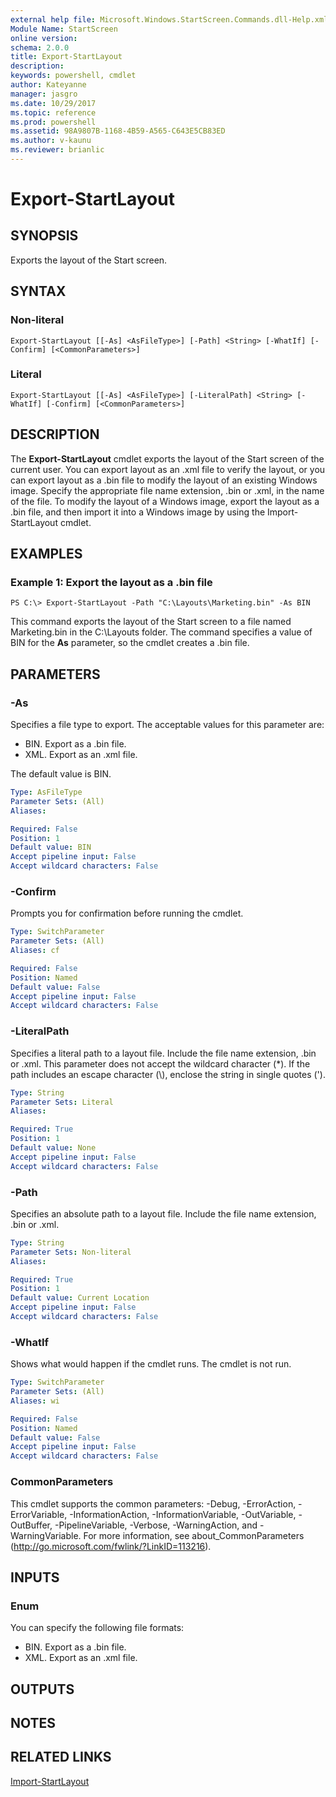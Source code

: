 ```yaml
---
external help file: Microsoft.Windows.StartScreen.Commands.dll-Help.xml
Module Name: StartScreen
online version: 
schema: 2.0.0
title: Export-StartLayout
description: 
keywords: powershell, cmdlet
author: Kateyanne
manager: jasgro
ms.date: 10/29/2017
ms.topic: reference
ms.prod: powershell
ms.assetid: 98A9807B-1168-4B59-A565-C643E5CB83ED
ms.author: v-kaunu
ms.reviewer: brianlic
---
```


# Export-StartLayout

## SYNOPSIS
Exports the layout of the Start screen.

## SYNTAX

### Non-literal
```
Export-StartLayout [[-As] <AsFileType>] [-Path] <String> [-WhatIf] [-Confirm] [<CommonParameters>]
```

### Literal
```
Export-StartLayout [[-As] <AsFileType>] [-LiteralPath] <String> [-WhatIf] [-Confirm] [<CommonParameters>]
```

## DESCRIPTION
The **Export-StartLayout** cmdlet exports the layout of the Start screen of the current user.
You can export layout as an .xml file to verify the layout, or you can export layout as a .bin file to modify the layout of an existing Windows image.
Specify the appropriate file name extension, .bin or .xml, in the name of the file.
To modify the layout of a Windows image, export the layout as a .bin file, and then import it into a Windows image by using the Import-StartLayout cmdlet.

## EXAMPLES

### Example 1: Export the layout as a .bin file
```
PS C:\> Export-StartLayout -Path "C:\Layouts\Marketing.bin" -As BIN
```

This command exports the layout of the Start screen to a file named Marketing.bin in the C:\Layouts folder.
The command specifies a value of BIN for the **As** parameter, so the cmdlet creates a .bin file.

## PARAMETERS

### -As
Specifies a file type to export.
The acceptable values for this parameter are:

- BIN.
Export as a .bin file. 
- XML.
Export as an .xml file. 

The default value is BIN.

```yaml
Type: AsFileType
Parameter Sets: (All)
Aliases: 

Required: False
Position: 1
Default value: BIN
Accept pipeline input: False
Accept wildcard characters: False
```

### -Confirm
Prompts you for confirmation before running the cmdlet.

```yaml
Type: SwitchParameter
Parameter Sets: (All)
Aliases: cf

Required: False
Position: Named
Default value: False
Accept pipeline input: False
Accept wildcard characters: False
```

### -LiteralPath
Specifies a literal path to a layout file.
Include the file name extension, .bin or .xml.
This parameter does not accept the wildcard character (*).
If the path includes an escape character (\\), enclose the string in single quotes (').

```yaml
Type: String
Parameter Sets: Literal
Aliases: 

Required: True
Position: 1
Default value: None
Accept pipeline input: False
Accept wildcard characters: False
```

### -Path
Specifies an absolute path to a layout file.
Include the file name extension, .bin or .xml.

```yaml
Type: String
Parameter Sets: Non-literal
Aliases: 

Required: True
Position: 1
Default value: Current Location
Accept pipeline input: False
Accept wildcard characters: False
```

### -WhatIf
Shows what would happen if the cmdlet runs.
The cmdlet is not run.

```yaml
Type: SwitchParameter
Parameter Sets: (All)
Aliases: wi

Required: False
Position: Named
Default value: False
Accept pipeline input: False
Accept wildcard characters: False
```

### CommonParameters
This cmdlet supports the common parameters: -Debug, -ErrorAction, -ErrorVariable, -InformationAction, -InformationVariable, -OutVariable, -OutBuffer, -PipelineVariable, -Verbose, -WarningAction, and -WarningVariable. For more information, see about_CommonParameters (http://go.microsoft.com/fwlink/?LinkID=113216).

## INPUTS

### Enum
You can specify the following file formats: 

- BIN.
Export as a .bin file. 
- XML.
Export as an .xml file.

## OUTPUTS

## NOTES

## RELATED LINKS

[Import-StartLayout](./Import-StartLayout.md)

